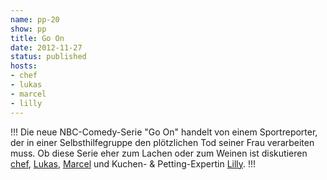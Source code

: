 ```yaml
---
name: pp-20
show: pp
title: Go On
date: 2012-11-27
status: published
hosts:
- chef
- lukas
- marcel
- lilly
---
```

!!!
Die neue NBC-Comedy-Serie "Go On" handelt von einem Sportreporter, der in einer Selbsthilfegruppe den plötzlichen Tod seiner Frau verarbeiten muss. Ob diese Serie eher zum Lachen oder zum Weinen ist diskutieren [chef](https://twitter.com/grischder), [Lukas](https://twitter.com/blubser), [Marcel](https://twitter.com/xartas) und Kuchen- & Petting-Expertin [Lilly](https://twitter.com/dielilly).
!!!

